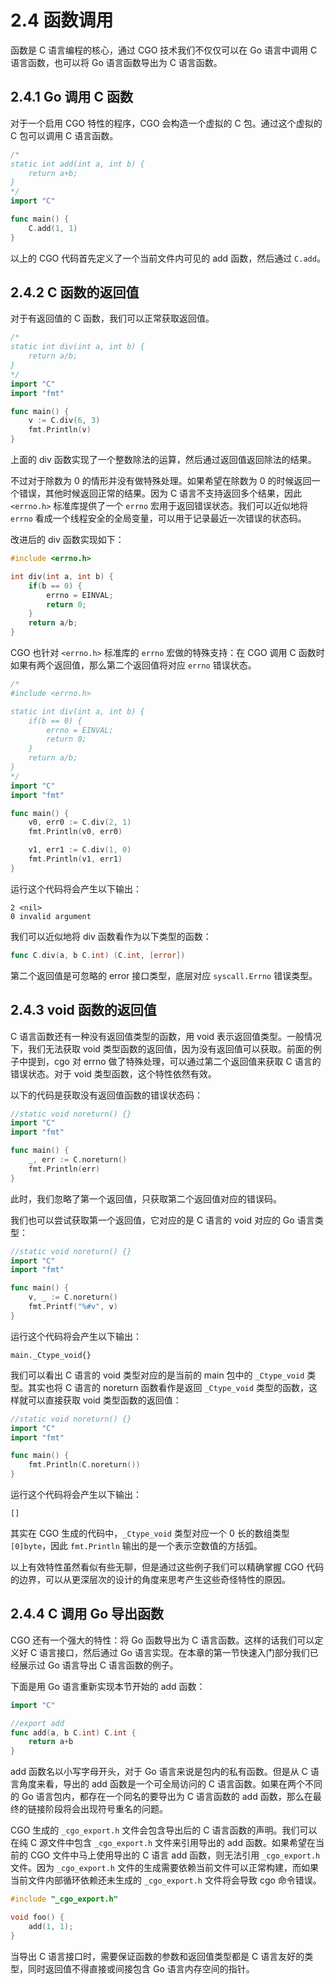 # 2.4 函数调用

函数是 C 语言编程的核心，通过 CGO 技术我们不仅仅可以在 Go 语言中调用 C 语言函数，也可以将 Go 语言函数导出为 C 语言函数。

## 2.4.1 Go 调用 C 函数

对于一个启用 CGO 特性的程序，CGO 会构造一个虚拟的 C 包。通过这个虚拟的 C 包可以调用 C 语言函数。

```go
/*
static int add(int a, int b) {
	return a+b;
}
*/
import "C"

func main() {
	C.add(1, 1)
}
```

以上的 CGO 代码首先定义了一个当前文件内可见的 add 函数，然后通过 `C.add`。

## 2.4.2 C 函数的返回值

对于有返回值的 C 函数，我们可以正常获取返回值。

```go
/*
static int div(int a, int b) {
	return a/b;
}
*/
import "C"
import "fmt"

func main() {
	v := C.div(6, 3)
	fmt.Println(v)
}
```

上面的 div 函数实现了一个整数除法的运算，然后通过返回值返回除法的结果。

不过对于除数为 0 的情形并没有做特殊处理。如果希望在除数为 0 的时候返回一个错误，其他时候返回正常的结果。因为 C 语言不支持返回多个结果，因此 `<errno.h>` 标准库提供了一个 `errno` 宏用于返回错误状态。我们可以近似地将 `errno` 看成一个线程安全的全局变量，可以用于记录最近一次错误的状态码。

改进后的 div 函数实现如下：

```c
#include <errno.h>

int div(int a, int b) {
	if(b == 0) {
		errno = EINVAL;
		return 0;
	}
	return a/b;
}
```

CGO 也针对 `<errno.h>` 标准库的 `errno` 宏做的特殊支持：在 CGO 调用 C 函数时如果有两个返回值，那么第二个返回值将对应 `errno` 错误状态。

```go
/*
#include <errno.h>

static int div(int a, int b) {
	if(b == 0) {
		errno = EINVAL;
		return 0;
	}
	return a/b;
}
*/
import "C"
import "fmt"

func main() {
	v0, err0 := C.div(2, 1)
	fmt.Println(v0, err0)

	v1, err1 := C.div(1, 0)
	fmt.Println(v1, err1)
}
```

运行这个代码将会产生以下输出：

```
2 <nil>
0 invalid argument
```

我们可以近似地将 div 函数看作为以下类型的函数：

```go
func C.div(a, b C.int) (C.int, [error])
```

第二个返回值是可忽略的 error 接口类型，底层对应 `syscall.Errno` 错误类型。

## 2.4.3 void 函数的返回值

C 语言函数还有一种没有返回值类型的函数，用 void 表示返回值类型。一般情况下，我们无法获取 void 类型函数的返回值，因为没有返回值可以获取。前面的例子中提到，cgo 对 errno 做了特殊处理，可以通过第二个返回值来获取 C 语言的错误状态。对于 void 类型函数，这个特性依然有效。

以下的代码是获取没有返回值函数的错误状态码：

```go
//static void noreturn() {}
import "C"
import "fmt"

func main() {
	_, err := C.noreturn()
	fmt.Println(err)
}
```

此时，我们忽略了第一个返回值，只获取第二个返回值对应的错误码。

我们也可以尝试获取第一个返回值，它对应的是 C 语言的 void 对应的 Go 语言类型：

```go
//static void noreturn() {}
import "C"
import "fmt"

func main() {
	v, _ := C.noreturn()
	fmt.Printf("%#v", v)
}
```

运行这个代码将会产生以下输出：

```
main._Ctype_void{}
```

我们可以看出 C 语言的 void 类型对应的是当前的 main 包中的 `_Ctype_void` 类型。其实也将 C 语言的 noreturn 函数看作是返回 `_Ctype_void` 类型的函数，这样就可以直接获取 void 类型函数的返回值：

```go
//static void noreturn() {}
import "C"
import "fmt"

func main() {
	fmt.Println(C.noreturn())
}
```

运行这个代码将会产生以下输出：

```
[]
```

其实在 CGO 生成的代码中，`_Ctype_void` 类型对应一个 0 长的数组类型 `[0]byte`，因此 `fmt.Println` 输出的是一个表示空数值的方括弧。

以上有效特性虽然看似有些无聊，但是通过这些例子我们可以精确掌握 CGO 代码的边界，可以从更深层次的设计的角度来思考产生这些奇怪特性的原因。


## 2.4.4 C 调用 Go 导出函数

CGO 还有一个强大的特性：将 Go 函数导出为 C 语言函数。这样的话我们可以定义好 C 语言接口，然后通过 Go 语言实现。在本章的第一节快速入门部分我们已经展示过 Go 语言导出 C 语言函数的例子。

下面是用 Go 语言重新实现本节开始的 add 函数：

```go
import "C"

//export add
func add(a, b C.int) C.int {
	return a+b
}
```

add 函数名以小写字母开头，对于 Go 语言来说是包内的私有函数。但是从 C 语言角度来看，导出的 add 函数是一个可全局访问的 C 语言函数。如果在两个不同的 Go 语言包内，都存在一个同名的要导出为 C 语言函数的 add 函数，那么在最终的链接阶段将会出现符号重名的问题。

CGO 生成的 `_cgo_export.h` 文件会包含导出后的 C 语言函数的声明。我们可以在纯 C 源文件中包含 `_cgo_export.h` 文件来引用导出的 add 函数。如果希望在当前的 CGO 文件中马上使用导出的 C 语言 add 函数，则无法引用 `_cgo_export.h` 文件。因为 `_cgo_export.h` 文件的生成需要依赖当前文件可以正常构建，而如果当前文件内部循环依赖还未生成的 `_cgo_export.h` 文件将会导致 cgo 命令错误。

```c
#include "_cgo_export.h"

void foo() {
	add(1, 1);
}
```

当导出 C 语言接口时，需要保证函数的参数和返回值类型都是 C 语言友好的类型，同时返回值不得直接或间接包含 Go 语言内存空间的指针。

